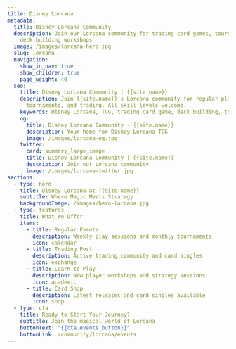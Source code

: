 ```yaml
---
title: Disney Lorcana
metadata:
  title: Disney Lorcana Community
  description: Join our Lorcana community for trading card games, tournaments, and
    deck building workshops
  image: /images/lorcana-hero.jpg
  slug: lorcana
  navigation:
    show_in_nav: true
    show_children: true
    page_weight: 40
  seo:
    title: Disney Lorcana Community | {{site.name}}
    description: Join {{site.name}}'s Lorcana community for regular play sessions,
      tournaments, and trading. All skill levels welcome.
    keywords: Disney Lorcana, TCG, trading card game, deck building, tournaments
    og:
      title: Disney Lorcana Community - {{site.name}}
      description: Your home for Disney Lorcana TCG
      image: /images/lorcana-og.jpg
    twitter:
      card: summary_large_image
      title: Disney Lorcana Community | {{site.name}}
      description: Join our Lorcana community
      image: /images/lorcana-twitter.jpg
sections:
  - type: hero
    title: Disney Lorcana at {{site.name}}
    subtitle: Where Magic Meets Strategy
    backgroundImage: /images/hero-lorcana.jpg
  - type: features
    title: What We Offer
    items:
      - title: Regular Events
        description: Weekly play sessions and monthly tournaments
        icon: calendar
      - title: Trading Post
        description: Active trading community and card singles
        icon: exchange
      - title: Learn to Play
        description: New player workshops and strategy sessions
        icon: academic
      - title: Card Shop
        description: Latest releases and card singles available
        icon: shop
  - type: cta
    title: Ready to Start Your Journey?
    subtitle: Join the magical world of Lorcana
    buttonText: "{{cta.events_button}}"
    buttonLink: /community/lorcana/events
---
```


